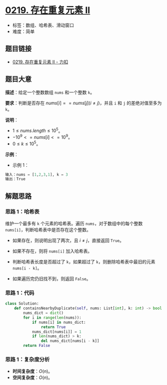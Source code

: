 # [0219. 存在重复元素 II](https://leetcode.cn/problems/contains-duplicate-ii/)

- 标签：数组、哈希表、滑动窗口
- 难度：简单

## 题目链接

- [0219. 存在重复元素 II - 力扣](https://leetcode.cn/problems/contains-duplicate-ii/)

## 题目大意

**描述**：给定一个整数数组 `nums` 和一个整数 `k`。

**要求**：判断是否存在 $nums[i] == nums[j](i \ne j)$，并且 `i` 和 `j` 的差绝对值至多为 `k`。

**说明**：

- $1 \le nums.length \le 10^5$。
- $-10^9 <= nums[i] <= 10^9$。
- $0 \le k \le 10^5$。

**示例**：

- 示例 1：

```python
输入：nums = [1,2,3,1], k = 3
输出：True
```

## 解题思路

### 思路 1：哈希表

维护一个最多有 `k` 个元素的哈希表。遍历 `nums`，对于数组中的每个整数 `nums[i]`，判断哈希表中是否存在这个整数。

- 如果存在，则说明出现了两次，且 $i \ne j$，直接返回 `True`。

- 如果不存在，则将 `nums[i]` 加入哈希表。
- 判断哈希表长度是否超过了 `k`，如果超过了 `k`，则删除哈希表中最旧的元素 `nums[i - k]`。
- 如果遍历完仍旧找不到，则返回 `False`。

### 思路 1：代码

```python
class Solution:
    def containsNearbyDuplicate(self, nums: List[int], k: int) -> bool:
        nums_dict = dict()
        for i in range(len(nums)):
            if nums[i] in nums_dict:
                return True
            nums_dict[nums[i]] = 1
            if len(nums_dict) > k:
                del nums_dict[nums[i - k]]
        return False
```

### 思路 1：复杂度分析

- **时间复杂度**：$O(n)$。
- **空间复杂度**：$O(n)$。
